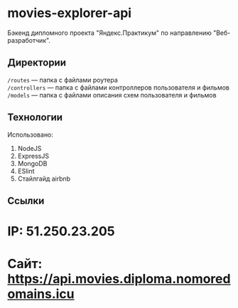 # movies-explorer-api

Бэкенд дипломного проекта "Яндекс.Практикум" по направлению "Веб-разработчик".

## Директории

`/routes` — папка с файлами роутера  
`/controllers` — папка с файлами контроллеров пользователя и фильмов   
`/models` — папка с файлами описания схем пользователя и фильмов

## Технологии

Использовано:
1. NodeJS
2. ExpressJS
3. MongoDB
4. ESlint
5. Стайлгайд airbnb

## Ссылки

# IP: 51.250.23.205
# Сайт: https://api.movies.diploma.nomoredomains.icu
